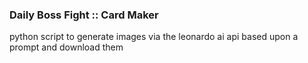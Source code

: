 ### Daily Boss Fight :: Card Maker

python script to generate images via the leonardo ai api based upon a prompt and download them

